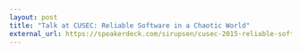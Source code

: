 ```yaml
---
layout: post
title: "Talk at CUSEC: Reliable Software in a Chaotic World"
external_url: https://speakerdeck.com/sirupsen/cusec-2015-reliable-software-in-a-chaotic-world
---
```

